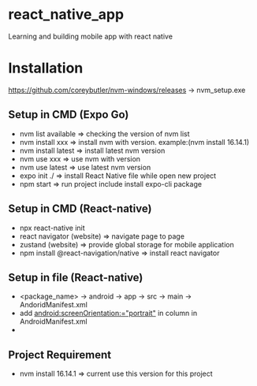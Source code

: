 # react_native_app
Learning and building mobile app with react native

# Installation 
https://github.com/coreybutler/nvm-windows/releases -> nvm_setup.exe

## Setup in CMD (Expo Go)
- nvm list available => checking the version of nvm list
- nvm install xxx => install nvm with version. example:(nvm install 16.14.1)
- nvm install latest => install latest nvm version
- nvm use xxx => use nvm with version 
- nvm use latest => use latest nvm version
- expo init ./ => install React Native file while open new project
- npm start => run project include install expo-cli package

## Setup in CMD (React-native)
- npx react-native init <package-name>
- react navigator (website) => navigate page to page
- zustand (website) => provide global storage for mobile application
- npm install @react-navigation/native => install react navigator

## Setup in file (React-native)
- <package_name> -> android -> app -> src -> main -> AndoridManifest.xml
- add <android:screenOrientation:="portrait"> in <activity> column in AndroidManifest.xml
- 

## Project Requirement 
- nvm install 16.14.1 => current use this version for this project


